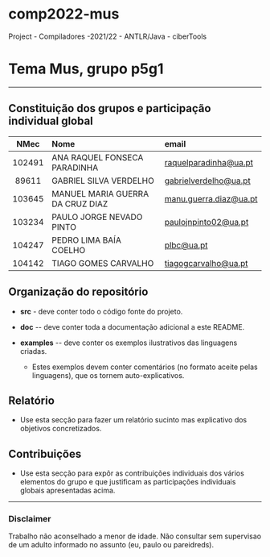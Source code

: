 # comp2022-mus
Project - Compiladores -2021/22 - ANTLR/Java - ciberTools

# Tema Mus, grupo p5g1
-----

## Constituição dos grupos e participação individual global

|  NMec  | Nome                             | email                  |
| :----: | :------------------------------- | :--------------------- |
| 102491 | ANA RAQUEL FONSECA PARADINHA     | raquelparadinha@ua.pt  |
| 89611  | GABRIEL SILVA VERDELHO           | gabrielverdelho@ua.pt  |
| 103645 | MANUEL MARIA GUERRA DA CRUZ DIAZ | manu.guerra.diaz@ua.pt |
| 103234 | PAULO JORGE NEVADO PINTO         | paulojnpinto02@ua.pt   |
| 104247 | PEDRO LIMA BAÍA COELHO           | plbc@ua.pt             |
| 104142 | TIAGO GOMES CARVALHO             | tiagogcarvalho@ua.pt   |

## Organização do repositório

- **src** - deve conter todo o código fonte do projeto.

- **doc** -- deve conter toda a documentação adicional a este README.

- **examples** -- deve conter os exemplos ilustrativos das linguagens criadas.

    - Estes exemplos devem conter comentários (no formato aceite pelas linguagens), 
      que os tornem auto-explicativos.

## Relatório

- Use esta secção para fazer um relatório sucinto mas explicativo dos objetivos concretizados.

## Contribuições

- Use esta secção para expôr as contribuições individuais dos vários elementos do grupo e que
  justificam as participações individuais globais apresentadas acima.
  
---
  
  

### Disclaimer

Trabalho não aconselhado a menor de idade. Não consultar sem supervisao de um adulto informado no assunto (eu, paulo ou pareidreds).
